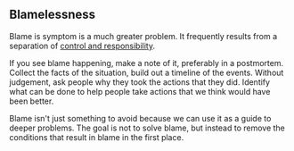 ## Blamelessness

Blame is symptom is a much greater problem.
It frequently results from a separation of [control and responsibility](./control-responsibility.md).

If you see blame happening, make a note of it, preferably in a postmortem.
Collect the facts of the situation, build out a timeline of the events.
Without judgement, ask people why they took the actions that they did.
Identify what can be done to help people take actions that we think would have been better.

Blame isn't just something to avoid because we can use it as a guide to deeper problems.
The goal is not to solve blame, but instead to remove the conditions that result in blame in the first place.
